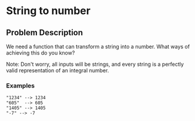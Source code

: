 String to number
================

Problem Description
-------------------

We need a function that can transform a string into a number. What ways of achieving this do you know?

Note: Don't worry, all inputs will be strings, and every string is a perfectly valid representation of an integral number.

### Examples

```text
"1234" --> 1234
"605"  --> 605
"1405" --> 1405
"-7" --> -7
```


